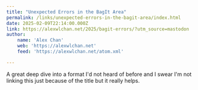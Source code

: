 ```yaml
---
title: "Unexpected Errors in the BagIt Area"
permalink: /links/unexpected-errors-in-the-bagit-area/index.html
date: 2025-02-09T22:14:00.000Z
link: https://alexwlchan.net/2025/bagit-errors/?utm_source=mastodon
author:
    name: 'Alex Chan'
    web: 'https://alexwlchan.net'
    feed: 'https://alexwlchan.net/atom.xml'

---
```


A great deep dive into a format I'd not heard of before and I swear I'm not linking this just because of the title but it really helps.
